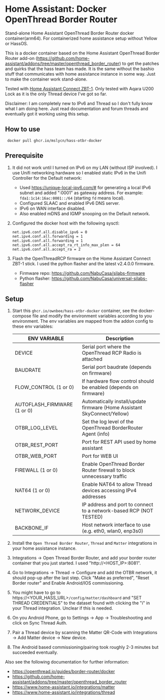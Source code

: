 # Home Assistant: Docker OpenThread Border Router

Stand-alone Home Assistant OpenThread Border Router docker container(arm64). For containerized home
assistance setup without Yellow or HassOS.

This is a docker container based on the Home Assistant OpenThread Border Router add-on
(https://github.com/home-assistant/addons/tree/master/openthread_border_router) to get the patches
and quirks that the hass team has made. It is the same without the bashio stuff that communicates
with home assistance instance in some way. Just to make the container work stand-alone.

Tested with [Home Assistant Connect ZBT-1](https://www.home-assistant.io/connectzbt1/). Only tested
with Aqara U200 Lock as it is the only Thread device I've got so far.


Disclaimer: I am completely new to IPv6 and Thread so I don't fully know what I am doing here. Just
read documentation and forum threads and eventually got it working using this setup.

## How to use
~~~
 docker pull ghcr.io/mslycn/hass-otbr-docker
~~~

## Prerequisite

1. It did not work until I turned on IPv6 on my LAN (without ISP involved). I use Unifi networking
   hardware so I enabled static IPv6 in the Unifi Controller for the Default network:
    * Used https://unique-local-ipv6.com/# for generating a local IPv6 subnet and added ":0001" as
      gateway address. For example: `fda1:1c14:16ac:0001::/64` (starting `fd` means local).
    * Configured SLAAC and enabled IPv6 DNS server.
    * IPv6 on WAN interface disabled.
    * Also enabled mDNS and IGMP snooping on the Default network.
2. Configured the docker host with the following sysctl:

    ```
    net.ipv6.conf.all.disable_ipv6 = 0
    net.ipv4.conf.all.forwarding = 1
    net.ipv6.conf.all.forwarding = 1
    net.ipv6.conf.all.accept_ra_rt_info_max_plen = 64
    net.ipv6.conf.all.accept_ra = 2
    ```
3. Flash the OpenThreadRCP firmware on the Home Assistant Connect ZBT-1 stick. I used the python
   flasher and the latest v2.4.0.0 firmware.

    * Firmware repo: https://github.com/NabuCasa/silabs-firmware
    * Python flasher: https://github.com/NabuCasa/universal-silabs-flasher


## Setup

1. Start this `ghcr.io/ownbee/hass-otbr-docker` container, see the docker-compose file and modify the environment variables
   according to you environment. The env variables are mapped from the addon config to these env
   variables:

    | ENV VARIABLE       | Description                                            |
    |--------------------|--------------------------------------------------------|
    | DEVICE             | Serial port where the OpenThread RCP Radio is attached |
    | BAUDRATE           | Serial port baudrate (depends on firmware)   |
    | FLOW_CONTROL (1 or 0) | If hardware flow control should be enabled (depends on firmware) |
    | AUTOFLASH_FIRMWARE (1 or 0) | Automatically install/update firmware (Home Assistant SkyConnect/Yellow) |
    | OTBR_LOG_LEVEL     | Set the log level of the OpenThread BorderRouter Agent (info)    |
    | OTBR_REST_PORT     | Port for REST API used by home assistant |
    | OTBR_WEB_PORT      | Port for WEB UI |
    | FIREWALL (1 or 0)  | Enable OpenThread Border Router firewall to block unnecessary traffic |
    | NAT64 (1 or 0)     | Enable NAT64 to allow Thread devices accessing IPv4 addresses |
    | NETWORK_DEVICE     | IP address and port to connect to a network-based RCP (NOT TESTED) |
    | BACKBONE_IF        | Host network interface to use (e.g. eth0, wlan0, enp3s0) |

2. Install the `Open Thread Border Router`, `Thread` and `Matter` integrations in your home assistance instance.

3. Integrations -> Open Thread Border Router, and add your border router container that you just
   started. I used "http://<HOST_IP>:8081".

4. Go to Integrations -> Thread -> Configure and add the OTBR network, it should pop-up after the
   last step. Click "Make as preferred", "Reset Border router" and Enable Android/IOS commissioning.

5. You might have to go to https://<YOUR_HASS_URL>`/config/matter/dashboard` and "SET THREAD
   CREDENTIALS" to the dataset found with clicking the "i" in your Thread integration. Unclear if
   this is needed.

5. On you Android Phone, go to Settings -> App -> Troubleshooting and click on Sync Thread Auth.

6. Pair a Thread device by scanning the Matter QR-Code with Integrations -> Add Matter device -> New device.

7. The Android based commissioning/pairing took roughly 2-3 minutes but succeeded eventually.

Also see the following documentation for further information:

* https://openthread.io/guides/border-router/docker
* https://github.com/home-assistant/addons/tree/master/openthread_border_router
* https://www.home-assistant.io/integrations/matter
* https://www.home-assistant.io/integrations/thread
